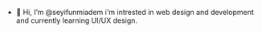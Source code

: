 - 👋 Hi, I’m @seyifunmiadem i'm intrested in web design and development and currently learning UI/UX design.
